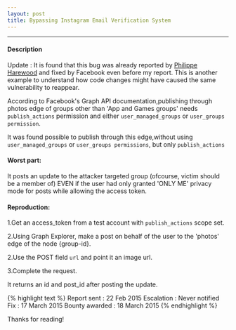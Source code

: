```yaml
---
layout: post
title: Bypassing Instagram Email Verification System
---
```


---

#### Description

Update : It is found that this bug was already reported by <a href="http://philippeharewood.com/the-group-idphotos-endpoint-isnt-obeying-the-publish_actions-and-user_groups-permission-requirement/">Philippe Harewood</a> and fixed by Facebook 
even before my report. This is another example to understand how code changes might have caused the same vulnerability to reappear.



According to Facebook's Graph API documentation,publishing through photos edge of groups other than 'App and Games groups' needs `publish_actions` permission and either `user_managed_groups` or `user_groups permission`.

It was found possible to publish through this edge,without using `user_managed_groups` or `user_groups permissions`, but only `publish_actions` 

#### Worst part:

It posts an update to the attacker targeted group (ofcourse, victim should be a member of) EVEN if the user had only granted 'ONLY ME' privacy mode for posts while allowing the access token.

#### Reproduction:


1.Get an access_token from a test account with `publish_actions` scope set.

2.Using Graph Explorer, make a post on behalf of the user to the 'photos' edge of the node {group-id}.

2.Use the POST field `url` and point it an image url.

3.Complete the request.

It returns an id and post_id after posting the update.

{% highlight text %} 
Report sent : 22 Feb 2015 
Escalation : Never notified
Fix : 17 March 2015 
Bounty awarded : 18 March 2015 
{% endhighlight %}

Thanks for reading!

